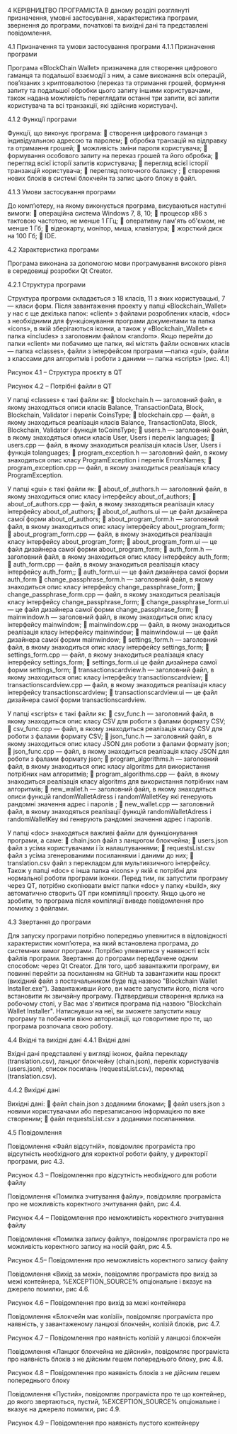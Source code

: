 4 КЕРІВНИЦТВО ПРОГРАМІСТА
В даному розділі розглянуті призначення, умовні застосування, характеристика програми, звернення до програми, початкові та вихідні дані та представлені повідомлення.

4.1 Призначення та умови застосування програми
4.1.1 Призначення програми

Програма «BlockChain Wallet» призначена для створення цифрового гаманця та подальшої взаємодії з ним, а саме виконання всіх операцій, пов’язаних з криптовалютою (переказ та отримання грошей, формуння запиту та подальшої обробки цього запиту іншими користувачами, також надана можливість переглядати останні три запити, всі запити користувача та всі транзакції, які здійснив користувач).

4.1.2 Функції програми

Функції, що виконує програма:
 створення цифрового гаманця з індивідуальною адресою та паролем;
 обробка транзацій на відправку та отримання грошей;
 можливість зміни пароля користувача;
 формування особового запиту на переказ грошей та його обробка;
 перегляд всієї історії запитів користувача;
 перегляд всієї історії транзакцій користувача;
 перегляд поточного балансу ;
 створення нових блоків в системі блокчейн та запис цього блоку в файл.

4.1.3 Умови застосування програми

До комп’ютеру, на якому виконується програма, висуваються наступні вимоги:
 операційна система Windows 7, 8, 10;
 процесор x86 з тактовою частотою, не менше 1 ГГц;
 оперативну пам'ять об'ємом, не менше 1 Гб;
 відеокарту, монітор, миша, клавіатура;
 жорсткий диск на 100 Гб;
 IDE.

4.2 Характеристика програми

Програма виконана за допомогою мови програмування високого рівня в середовищі розробки Qt Creator.

4.2.1 Структура програми

Структура програми складається з 18 класів, 11 з яких користувацькі, 7 — класи форм.
Після завантаження проекту у папці «Blockchain_Wallet» у нас є ще декілька папок: «client» з файлами розроблених класів, «doc» з необхідними для функціонування програми документами та папка «icons», в якій зберігаються іконки, а також у «Blockchain_Wallet» є папка «includes» з заголовним файлом «random».
Якщо перейти до папки «client» ми побачимо ще папки, які містять файли основних класів — папка «classes», файли з інтерфейсом програми —папка «gui»,  файли з классами для алгоритмів і роботи з даними — папка «scripts» (рис. 4.1)

 
Рисунок 4.1 – Структура проєкту в QT
 
Рисунок 4.2 – Потрібні файли в QT

У папці «classes» є такі файли як:
 blockchain.h — заголовний файл, в якому знаходяться описи класів Balance, TransactionData, Block, Blockchain, Validator і перелік CoinsType;
 blockchain.cpp — файл, в якому знаходиться реалізація класів Balance, TransactionData, Block, Blockchain, Validator і функція toCoinsType;
 users.h — заголовний файл, в якому знаходяться описи класів User, Users і перелік languages;
 users.cpp — файл, в якому знаходиться реалізація класів User, Users і функція tolanguages;
 program_exception.h — заголовний файл, в якому знаходиться опис класу ProgramException і перелік ErrorsNames;
 program_exception.cpp — файл, в якому знаходиться реалізація класу ProgramException.

У папці «gui» є такі файли як:
 about_of_authors.h — заголовний файл, в якому знаходиться опис класу інтерфейсу about_of_authors;
 about_of_authors.cpp — файл, в якому знаходяться реалізація класу інтерфейсу about_of_authors;
 about_of_authors.ui — це файл дизайнера самої форми about_of_authors;
 about_program_form.h — заголовний файл, в якому знаходиться опис класу інтерфейсу about_program_form;
 about_program_form.cpp — файл, в якому знаходиться реалізація класу інтерфейсу about_program_form;
 about_program_form.ui — це файл дизайнера самої форми about_program_form;
 auth_form.h — заголовний файл, в якому знаходиться опис класу інтерфейсу auth_form;
 auth_form.cpp — файл, в якому знаходиться реалізація класу інтерфейсу auth_form;;
 auth_form.ui — це файл дизайнера самої форми auth_form
 change_passphrase_form.h — заголовний файл, в якому знаходиться опис класу інтерфейсу change_passphrase_form;
 change_passphrase_form.cpp — файл, в якому знаходиться реалізація класу інтерфейсу change_passphrase_form;
 change_passphrase_form.ui — це файл дизайнера самої форми change_passphrase_form;
 mainwindow.h — заголовний файл, в якому знаходиться опис класу інтерфейсу mainwindow;
 mainwindow.cpp — файл, в якому знаходиться реалізація класу інтерфейсу mainwindow;
 mainwindow.ui — це файл дизайнера самої форми mainwindow;
 settings_form.h — заголовний файл, в якому знаходиться опис класу інтерфейсу settings_form;
 settings_form.cpp — файл, в якому знаходиться реалізація класу інтерфейсу settings_form;
 settings_form.ui це файл дизайнера самої форми settings_form;
 transactionscardview.h — заголовний файл, в якому знаходиться опис класу інтерфейсу transactionscardview;
 transactionscardview.cpp — файл, в якому знаходиться реалізація класу інтерфейсу transactionscardview;
 transactionscardview.ui — це файл дизайнера самої форми transactionscardview.

У папці «scripts» є такі файли як:
 csv_func.h — заголовний файл, в якому знаходиться опис класу CSV для роботи з фалами формату CSV;
 csv_func.cpp — файл, в якому знаходиться реалізація класу CSV для роботи з фалами формату CSV;
 json_func.h — заголовний файл, в якому знаходиться опис класу JSON для роботи з фалами формату json;
 json_func.cpp — файл, в якому знаходиться реалізація класу JSON для роботи з фалами формату json;
 program_algorithms.h — заголовний файл, в якому знаходиться опис класу algoritms для використання потрібних нам алгоритмів;
 program_algorithms.cpp — файл, в якому знаходиться реалізація класу algoritms для використання потрібних нам алгоритмів;
 new_wallet.h — заголовний файл, в якому знаходяться описи функцій randomWalletAdress і randomWalletKey які генерують рандомні значення адрес і паролів ;
 new_wallet.cpp — заголовний файл, в якому знаходяться реалізації функцій randomWalletAdress і randomWalletKey які генерують рандомні значення адрес і паролів.

У папці «doc» знаходяться важливі файли для функціонування програми, а саме:
 chain.json файл з ланцюгом блокчейна;
 users.json файл з усіма користувачами і їх налаштуваннями;
 requestsList.csv файл з усіма згенерованими посиланнями і даними до них;
 translation.csv файл з перекладом для мультиязичного інтерфейсу.
Також у папці «doc» є інша папка «icons» у якій є потрібні для нормальної роботи програми іконки.
Перед тим, як запустити програму через QT, потрібно скопіювати вміст папки «doc» у папку «build», яку автоматично створить QT при компіляції проєкту. Якщо цього не зробити, то програма після компіляції виведе повідомлення про помилку з файлами.

4.3 Звертання до програми

Для запуску програми потрібно попередньо упевнитися в відповідності характеристик комп’ютера, на який встановлена програма, до системних вимог програми. Потрібно упевнитися у наявності всіх файлів програми.
Звертання до програми передбачене одним способом: через Qt Creator. 
Для того, щоб завантажити програму, ви повинні перейти за посиланням на GitHub та завантажити наш проєкт (вихідний файл з постачальником буде під назвою "Blockchain Wallet Installer.exe"). 
Завантаживши його, ви маєте запустити його, після чого встановити як звичайну програму. Підтвердивши створення ярлика на робочому столі, у Вас має з'явитися програма під назвою "Blockchain Wallet Installer". Натиснувши на неї, ви зможете запустити нашу програму та побачити вікно авторизації, що говоритиме про те, що програма розпочала свою роботу.

4.4 Вхідні та вихідні дані
4.4.1 Вхідні дані

Вхідні дані представлені у вигляді іконок, файла перекладу (translation.csv), ланцюг блокчейну (chain.json), перелік користувачів (users.json), список посилань (requestsList.csv), переклад (translation.csv).

4.4.2 Вихідні дані

Вихідні дані:
 файл chain.json з доданими блоками;
 файл users.json з новими користувачами або перезаписаною інформацією по вже створеним;
 файл requestsList.csv з доданими посиланнями.

4.5 Повідомлення

Повідомлення «Файл відсутній», повідомляє програміста про відсутність необхідного для коректної роботи файлу, у директорії програми, рис 4.3.

 
Рисунок 4.3 – Повідомлення про
відсутність необхідного для роботи файлу

Повідомлення «Помилка зчитування файлу», повідомляє програміста про не можливість коректного зчитування файл, рис 4.4.

 
Рисунок 4.4 – Повідомлення про
неможливість коректного зчитування файлу

Повідомлення «Помилка запису файлу», повідомляє програміста про не можливість коректного запису на носій файл, рис 4.5.

 
Рисунок 4.5– Повідомлення про
неможливість коректного запису файлу

Повідомлення «Вихід за межі», повідомляє програміста про вихід за межі контейнера, %EXCEPTION_SOURCE% опціональне і вказує на джерело помилки, рис 4.6.

 
Рисунок 4.6 – Повідомлення про
вихід за межі контейнера

Повідомлення «Блокчейн має колізії», повідомляє програміста про наявність, у завантаженому ланцюзі блокчейн, колізій блоків, рис 4.7.

 
Рисунок 4.7 – Повідомлення про
наявність колізій у ланцюзі блокчейн

Повідомлення «Ланцюг блокчейна не дійсний», повідомляє програміста про наявність блоків з не дійсним гешем попереднього блоку, рис 4.8.

 
Рисунок 4.8 – Повідомлення про
наявність блоків з не дійсним гешем попереднього блоку

Повідомлення «Пустий», повідомляє програміста про те що контейнер, до якого звертаються, пустий, %EXCEPTION_SOURCE% опціональне і вказує на джерело помилки, рис 4.9.

 
Рисунок 4.9 – Повідомлення про
наявність пустого контейнеру

